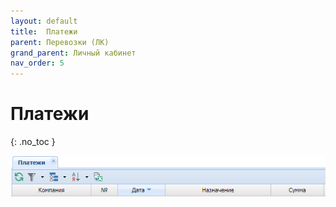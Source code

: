```yaml
---
layout: default
title:	Платежи
parent: Перевозки (ЛК)
grand_parent: Личный кабинет
nav_order: 5
---
```


# 	Платежи
{: .no_toc }

![](../../assets/images/payments.png)
